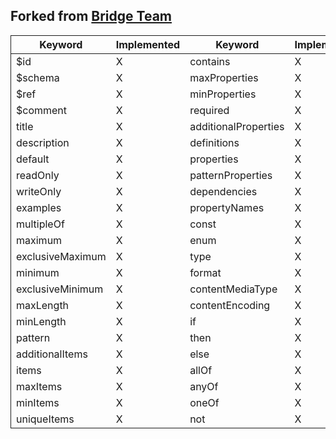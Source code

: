## Forked from [Bridge Team](https://github.com/bridge-core/editor/tree/8b2499b/src/components/JSONSchema)

<div style="border-left: 1px rgb(31, 31, 31) solid;text-align: center;" id="implement-table">

| Keyword          | Implemented | Keyword              | Implemented |
| ---------------- | ----------- | -------------------- | ----------- |
| $id              | X           | contains             | X           |
| $schema          | X           | maxProperties        | X           |
| $ref             | X           | minProperties        | X           |
| $comment         | X           | required             | X           |
| title            | X           | additionalProperties | X           |
| description      | X           | definitions          | X           |
| default          | X           | properties           | X           |
| readOnly         | X           | patternProperties    | X           |
| writeOnly        | X           | dependencies         | X           |
| examples         | X           | propertyNames        | X           |
| multipleOf       | X           | const                | X           |
| maximum          | X           | enum                 | X           |
| exclusiveMaximum | X           | type                 | X           |
| minimum          | X           | format               | X           |
| exclusiveMinimum | X           | contentMediaType     | X           |
| maxLength        | X           | contentEncoding      | X           |
| minLength        | X           | if                   | X           |
| pattern          | X           | then                 | X           |
| additionalItems  | X           | else                 | X           |
| items            | X           | allOf                | X           |
| maxItems         | X           | anyOf                | X           |
| minItems         | X           | oneOf                | X           |
| uniqueItems      | X           | not                  | X           |

</div>
